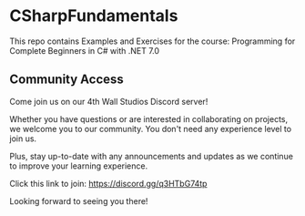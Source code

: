 # CSharpFundamentals

This repo contains Examples and Exercises for the course: Programming for Complete Beginners in C# with .NET 7.0


## Community Access
Come join us on our 4th Wall Studios Discord server!

Whether you have questions or are interested in collaborating on projects, we welcome you to our community. You don't need any experience level to join us.

Plus, stay up-to-date with any announcements and updates as we continue to improve your learning experience.

Click this link to join: https://discord.gg/q3HTbG74tp

Looking forward to seeing you there!
